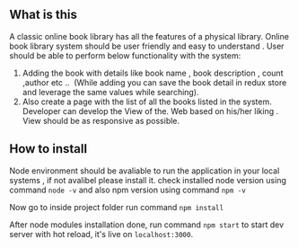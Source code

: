 ## What is this
A classic online book library has all the features of a physical library. Online book library system should be user friendly
and easy to understand . User should be able to perform below functionality with the system:
1. Adding the book with details like book name , book description , count ,author etc ..  (While adding you can save the
book detail in redux store and leverage the same values while searching).
2. Also create a page with the list of all the books listed in the system.
Developer can develop the View of the. Web based on his/her liking . View should be as responsive as possible.

## How to install

Node environment should be avaliable to run the application in your local systems , if not avalibel please install it.
check installed node version using command `node -v` and also npm  version using command `npm -v` 

Now go to inside project folder run command `npm install`

After node modules installation done, run command `npm start` to start dev server with hot reload, it's live on `localhost:3000`.




